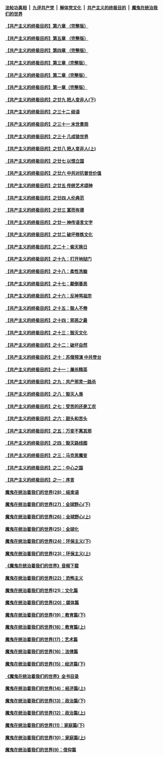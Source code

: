 ####  [法轮功真相](../../../../basic/blob/master/README.md?t=04080901) &nbsp;|&nbsp; [九评共产党](../../../../9ping.md/blob/master/README.md?t=04080901) &nbsp;|&nbsp; [解体党文化](../../../../jtdwh.md/blob/master/README.md?t=04080901)  &nbsp;|&nbsp; [共产主义的终极目的](../../../../gczydzjmd.md/blob/master/README.md?t=04080901) &nbsp;|&nbsp; [魔鬼在统治我们的世界](../../../../mgztzwmdsj.md/blob/master/README.md?t=04080901) 

#### [【共产主义的终极目的】第六章 （完整版）](../pages/nsc422/n11428913.md?t=04080901) 

#### [【共产主义的终极目的】第五章 （完整版）](../pages/nsc422/n11428912.md?t=04080901) 

#### [【共产主义的终极目的】第四章 （完整版）](../pages/nsc422/n11428907.md?t=04080901) 

#### [【共产主义的终极目的】第三章（完整版）](../pages/nsc422/n11428848.md?t=04080901) 

#### [【共产主义的终极目的】第二章（完整版）](../pages/nsc422/n11428831.md?t=04080901) 

#### [【共产主义的终极目的】第一章（完整版）](../pages/nsc422/n11417651.md?t=04080901) 

#### [【共产主义的终极目的】之廿九 把人变非人(下)](../pages/nsc422/n11344140.md?t=04080901) 

#### [【共产主义的终极目的】之三十二 结语](../pages/nsc422/n11360535.md?t=04080901) 

#### [【共产主义的终极目的】之三十一 末世景观](../pages/nsc422/n11351129.md?t=04080901) 

#### [【共产主义的终极目的】之三十 几成狼世界](../pages/nsc422/n11348280.md?t=04080901) 

#### [【共产主义的终极目的】之廿八 把人变非人(上)](../pages/nsc422/n11340492.md?t=04080901) 

#### [【共产主义的终极目的】之廿七 以恨立国](../pages/nsc422/n11336944.md?t=04080901) 

#### [【共产主义的终极目的】之廿六 中共对抗普世价值](../pages/nsc422/n11324785.md?t=04080901) 

#### [【共产主义的终极目的】之廿五 传统艺术颂神](../pages/nsc422/n11296396.md?t=04080901) 

#### [【共产主义的终极目的】之廿四 人伦典范](../pages/nsc422/n11296397.md?t=04080901) 

#### [【共产主义的终极目的】之廿三 富而有德](../pages/nsc422/n11283598.md?t=04080901) 

#### [【共产主义的终极目的】之廿一 神传语言文字](../pages/nsc422/n11263265.md?t=04080901) 

#### [【共产主义的终极目的】之廿二 破坏修炼文化](../pages/nsc422/n11245728.md?t=04080901) 

#### [【共产主义的终极目的】之二十：偷天换日](../pages/nsc422/n11238846.md?t=04080901) 

#### [【共产主义的终极目的】之十九：打开地狱门](../pages/nsc422/n11206376.md?t=04080901) 

#### [【共产主义的终极目的】之十八：柔性洗脑](../pages/nsc422/n11199994.md?t=04080901) 

#### [【共产主义的终极目的】之十七：颠倒善恶](../pages/nsc422/n11179782.md?t=04080901) 

#### [【共产主义的终极目的】之十六：反神骂祖宗](../pages/nsc422/n11166798.md?t=04080901) 

#### [【共产主义的终极目的】之十五：毁人不倦](../pages/nsc422/n11166792.md?t=04080901) 

#### [【共产主义的终极目的】之十四：邪恶之最](../pages/nsc422/n11150249.md?t=04080901) 

#### [【共产主义的终极目的】之十三：毁灭文化](../pages/nsc422/n11135227.md?t=04080901) 

#### [【共产主义的终极目的】之十二：破坏自然](../pages/nsc422/n11135214.md?t=04080901) 

#### [【共产主义的终极目的】之十：苏俄预演 中共登台](../pages/nsc422/n11118424.md?t=04080901) 

#### [【共产主义的终极目的】之十一：屠杀精英](../pages/nsc422/n11118442.md?t=04080901) 

#### [【共产主义的终极目的】之九：共产邪灵一路杀](../pages/nsc422/n11114139.md?t=04080901) 

#### [【共产主义的终极目的】之八：毁灭人类](../pages/nsc422/n11108503.md?t=04080901) 

#### [【共产主义的终极目的】之七：受苦的还是工农](../pages/nsc422/n11101809.md?t=04080901) 

#### [【共产主义的终极目的】之六：甜头和苦头](../pages/nsc422/n11096971.md?t=04080901) 

#### [【共产主义的终极目的】之五：万变不离其邪](../pages/nsc422/n11091285.md?t=04080901) 

#### [【共产主义的终极目的】之四：毁灭路线图](../pages/nsc422/n11086284.md?t=04080901) 

#### [【共产主义的终极目的】之三：马克思魔变](../pages/nsc422/n11061941.md?t=04080901) 

#### [【共产主义的终极目的】之二：中心之国](../pages/nsc422/n11047728.md?t=04080901) 

#### [【共产主义的终极目的】之一：序言](../pages/nsc422/n11086077.md?t=04080901) 

#### [魔鬼在统治着我们的世界(28)：结束语](../pages/nsc422/n10936246.md?t=04080901) 

#### [魔鬼在统治着我们的世界(27)：全球野心(下)](../pages/nsc422/n10928319.md?t=04080901) 

#### [魔鬼在统治着我们的世界(26)：全球野心(上)](../pages/nsc422/n10900318.md?t=04080901) 

#### [魔鬼在统治着我们的世界(25)：全球化](../pages/nsc422/n10788205.md?t=04080901) 

#### [魔鬼在统治着我们的世界(24)：环保主义(下)](../pages/nsc422/n10695307.md?t=04080901) 

#### [魔鬼在统治着我们的世界(23)：环保主义(上)](../pages/nsc422/n10688613.md?t=04080901) 

#### [《魔鬼在统治着我们的世界》音频下载](../pages/nsc422/n10635553.md?t=04080901) 

#### [魔鬼在统治着我们的世界(22)：恐怖主义](../pages/nsc422/n10614727.md?t=04080901) 

#### [魔鬼在统治着我们的世界(21)：文化篇](../pages/nsc422/n10597706.md?t=04080901) 

#### [魔鬼在统治着我们的世界(20)：媒体篇](../pages/nsc422/n10586579.md?t=04080901) 

#### [魔鬼在统治着我们的世界(19)：教育篇(下)](../pages/nsc422/n10564808.md?t=04080901) 

#### [魔鬼在统治着我们的世界(18)：教育篇(上)](../pages/nsc422/n10526970.md?t=04080901) 

#### [魔鬼在统治着我们的世界(17)：艺术篇](../pages/nsc422/n10499093.md?t=04080901) 

#### [魔鬼在统治着我们的世界(16)：法律篇](../pages/nsc422/n10485969.md?t=04080901) 

#### [魔鬼在统治着我们的世界(15)：经济篇(下)](../pages/nsc422/n10469975.md?t=04080901) 

#### [《魔鬼在统治着我们的世界》全书目录](../pages/nsc422/n10464261.md?t=04080901) 

#### [魔鬼在统治着我们的世界(14)：经济篇(上)](../pages/nsc422/n10457370.md?t=04080901) 

#### [魔鬼在统治着我们的世界(13)：政治篇(下)](../pages/nsc422/n10448270.md?t=04080901) 

#### [魔鬼在统治着我们的世界(12)：政治篇(上)](../pages/nsc422/n10444576.md?t=04080901) 

#### [魔鬼在统治着我们的世界(11)：家庭篇(下)](../pages/nsc422/n10440961.md?t=04080901) 

#### [魔鬼在统治着我们的世界(10)：家庭篇(上)](../pages/nsc422/n10435448.md?t=04080901) 

#### [魔鬼在统治着我们的世界(9)：信仰篇](../pages/nsc422/n10432159.md?t=04080901) 

